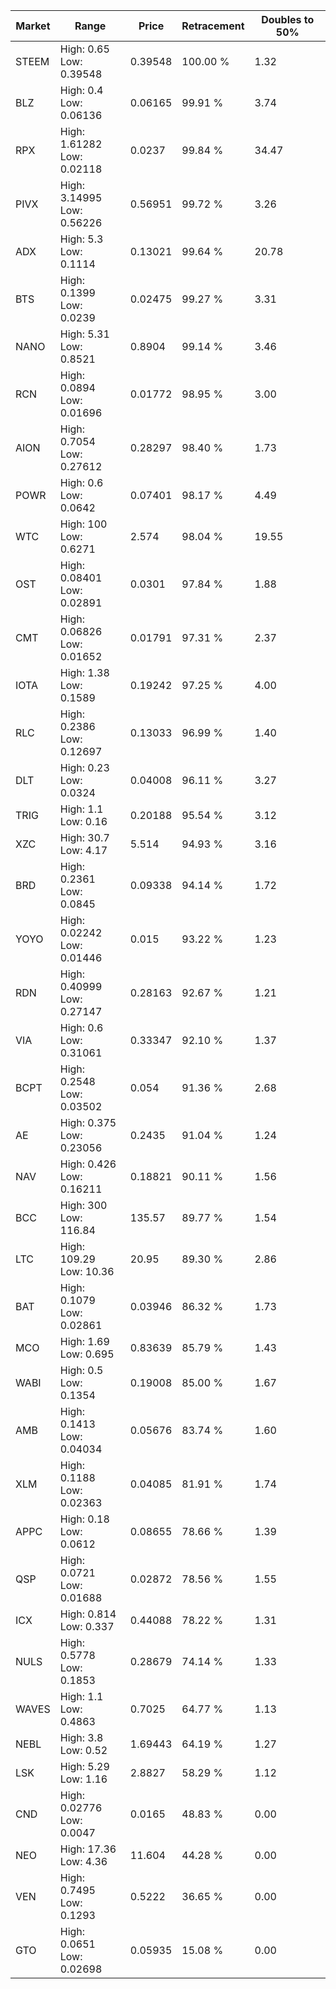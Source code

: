 | Market | Range | Price| Retracement | Doubles to 50% |
| --- | --- | --- | --- | --- |
| STEEM | High: 0.65<br />Low: 0.39548 | 0.39548 | 100.00 % | 1.32 |
| BLZ | High: 0.4<br />Low: 0.06136 | 0.06165 | 99.91 % | 3.74 |
| RPX | High: 1.61282<br />Low: 0.02118 | 0.0237 | 99.84 % | 34.47 |
| PIVX | High: 3.14995<br />Low: 0.56226 | 0.56951 | 99.72 % | 3.26 |
| ADX | High: 5.3<br />Low: 0.1114 | 0.13021 | 99.64 % | 20.78 |
| BTS | High: 0.1399<br />Low: 0.0239 | 0.02475 | 99.27 % | 3.31 |
| NANO | High: 5.31<br />Low: 0.8521 | 0.8904 | 99.14 % | 3.46 |
| RCN | High: 0.0894<br />Low: 0.01696 | 0.01772 | 98.95 % | 3.00 |
| AION | High: 0.7054<br />Low: 0.27612 | 0.28297 | 98.40 % | 1.73 |
| POWR | High: 0.6<br />Low: 0.0642 | 0.07401 | 98.17 % | 4.49 |
| WTC | High: 100<br />Low: 0.6271 | 2.574 | 98.04 % | 19.55 |
| OST | High: 0.08401<br />Low: 0.02891 | 0.0301 | 97.84 % | 1.88 |
| CMT | High: 0.06826<br />Low: 0.01652 | 0.01791 | 97.31 % | 2.37 |
| IOTA | High: 1.38<br />Low: 0.1589 | 0.19242 | 97.25 % | 4.00 |
| RLC | High: 0.2386<br />Low: 0.12697 | 0.13033 | 96.99 % | 1.40 |
| DLT | High: 0.23<br />Low: 0.0324 | 0.04008 | 96.11 % | 3.27 |
| TRIG | High: 1.1<br />Low: 0.16 | 0.20188 | 95.54 % | 3.12 |
| XZC | High: 30.7<br />Low: 4.17 | 5.514 | 94.93 % | 3.16 |
| BRD | High: 0.2361<br />Low: 0.0845 | 0.09338 | 94.14 % | 1.72 |
| YOYO | High: 0.02242<br />Low: 0.01446 | 0.015 | 93.22 % | 1.23 |
| RDN | High: 0.40999<br />Low: 0.27147 | 0.28163 | 92.67 % | 1.21 |
| VIA | High: 0.6<br />Low: 0.31061 | 0.33347 | 92.10 % | 1.37 |
| BCPT | High: 0.2548<br />Low: 0.03502 | 0.054 | 91.36 % | 2.68 |
| AE | High: 0.375<br />Low: 0.23056 | 0.2435 | 91.04 % | 1.24 |
| NAV | High: 0.426<br />Low: 0.16211 | 0.18821 | 90.11 % | 1.56 |
| BCC | High: 300<br />Low: 116.84 | 135.57 | 89.77 % | 1.54 |
| LTC | High: 109.29<br />Low: 10.36 | 20.95 | 89.30 % | 2.86 |
| BAT | High: 0.1079<br />Low: 0.02861 | 0.03946 | 86.32 % | 1.73 |
| MCO | High: 1.69<br />Low: 0.695 | 0.83639 | 85.79 % | 1.43 |
| WABI | High: 0.5<br />Low: 0.1354 | 0.19008 | 85.00 % | 1.67 |
| AMB | High: 0.1413<br />Low: 0.04034 | 0.05676 | 83.74 % | 1.60 |
| XLM | High: 0.1188<br />Low: 0.02363 | 0.04085 | 81.91 % | 1.74 |
| APPC | High: 0.18<br />Low: 0.0612 | 0.08655 | 78.66 % | 1.39 |
| QSP | High: 0.0721<br />Low: 0.01688 | 0.02872 | 78.56 % | 1.55 |
| ICX | High: 0.814<br />Low: 0.337 | 0.44088 | 78.22 % | 1.31 |
| NULS | High: 0.5778<br />Low: 0.1853 | 0.28679 | 74.14 % | 1.33 |
| WAVES | High: 1.1<br />Low: 0.4863 | 0.7025 | 64.77 % | 1.13 |
| NEBL | High: 3.8<br />Low: 0.52 | 1.69443 | 64.19 % | 1.27 |
| LSK | High: 5.29<br />Low: 1.16 | 2.8827 | 58.29 % | 1.12 |
| CND | High: 0.02776<br />Low: 0.0047 | 0.0165 | 48.83 % | 0.00 |
| NEO | High: 17.36<br />Low: 4.36 | 11.604 | 44.28 % | 0.00 |
| VEN | High: 0.7495<br />Low: 0.1293 | 0.5222 | 36.65 % | 0.00 |
| GTO | High: 0.0651<br />Low: 0.02698 | 0.05935 | 15.08 % | 0.00 |

